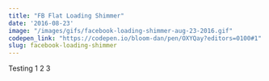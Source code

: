 ```yaml
---
title: "FB Flat Loading Shimmer"
date: '2016-08-23'
image: "/images/gifs/facebook-loading-shimmer-aug-23-2016.gif"
codepen_link: "https://codepen.io/bloom-dan/pen/OXYQay?editors=0100#1"
slug: facebook-loading-shimmer
---
```


Testing 1 2 3
